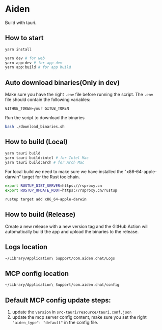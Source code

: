 # Aiden

Build with tauri.

## How to start

```bash
yarn install

yarn dev # for web
yarn app:dev # for app dev
yarn app:build # for app build
```

## Auto download binaries(Only in dev)
Make sure you have the right `.env` file before running the script.
The `.env` file should contain the following variables:
```
GITHUB_TOKEN=your GITUB_TOKEN
```

Run the script to download the binaries
```bash
bash ./download_binaries.sh
```

## How to build (Local)

```bash
yarn tauri build
yarn tauri build:intel # for Intel Mac
yarn tauri build:arch # for Arch Mac
```

For local build we need to make sure we have installed the "x86-64-apple-darwin" target for the Rust toolchain.

```bash
export RUSTUP_DIST_SERVER=https://rsproxy.cn
export RUSTUP_UPDATE_ROOT=https://rsproxy.cn/rustup

rustup target add x86_64-apple-darwin
```

## How to build (Release)

Create a new release with a new version tag and the GitHub Action will automatically build the app and upload the binaries to the release.

## Logs location
```bash
~/Library/Application\ Support/com.aiden.chat/Logs
```

## MCP config location
```bash
~/Library/Application\ Support/com.aiden.chat/config
```

## Default MCP config update steps:

1. update the `version` in `src-tauri/resource/tauri.conf.json`
2. update the mcp server config content, make sure you set the right `"aiden_type": "default"` in the config file.

